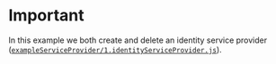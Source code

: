 # Important
In this example we both create and delete an identity service provider  ([`exampleServiceProvider/1.identityServiceProvider.js`](https://github.com/alastria/alastria-identity-example/blob/develop/exampleServiceProvider/1.identityServiceProvider.js)).

